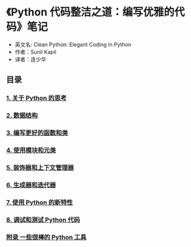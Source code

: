 # 《Python 代码整洁之道：编写优雅的代码》笔记
* 英文名: Clean Python: Elegant Coding in Python
* 作者：Sunil Kapil
* 译者：连少华

## 目录
### [1. 关于 Python 的思考](https://github.com/ai-p0lar1s/Clean-Python-Elegant-Coding-in-Python/blob/main/%E7%AC%AC%201%20%E7%AB%A0%20%E5%85%B3%E4%BA%8E%20Python%20%E7%9A%84%E6%80%9D%E8%80%83.md)
### [2. 数据结构](https://github.com/ai-p0lar1s/Clean-Python-Elegant-Coding-in-Python/blob/main/%E7%AC%AC%202%20%E7%AB%A0%20%E6%95%B0%E6%8D%AE%E7%BB%93%E6%9E%84.md)
### [3. 编写更好的函数和类](https://github.com/ai-p0lar1s/Clean-Python-Elegant-Coding-in-Python/blob/main/%E7%AC%AC%203%20%E7%AB%A0%20%E7%BC%96%E5%86%99%E6%9B%B4%E5%A5%BD%E7%9A%84%E5%87%BD%E6%95%B0%E5%92%8C%E7%B1%BB.md)
### [4. 使用模块和元类](https://github.com/ai-p0lar1s/Clean-Python-Elegant-Coding-in-Python/blob/main/%E7%AC%AC%204%20%E7%AB%A0%20%E4%BD%BF%E7%94%A8%E6%A8%A1%E5%9D%97%E5%92%8C%E5%85%83%E7%B1%BB.md)
### [5. 装饰器和上下文管理器](https://github.com/ai-p0lar1s/Clean-Python-Elegant-Coding-in-Python/blob/main/%E7%AC%AC%205%20%E7%AB%A0%20%E8%A3%85%E9%A5%B0%E5%99%A8%E5%92%8C%E4%B8%8A%E4%B8%8B%E6%96%87%E7%AE%A1%E7%90%86%E5%99%A8.md)
### [6. 生成器和迭代器](https://github.com/ai-p0lar1s/Clean-Python-Elegant-Coding-in-Python/blob/main/%E7%AC%AC%206%20%E7%AB%A0%20%E7%94%9F%E6%88%90%E5%99%A8%E4%B8%8E%E8%BF%AD%E4%BB%A3%E5%99%A8.md)
### [7. 使用 Python 的新特性](https://github.com/ai-p0lar1s/Clean-Python-Elegant-Coding-in-Python/blob/main/%E7%AC%AC%207%20%E7%AB%A0%20%E4%BD%BF%E7%94%A8%20Python%20%E7%9A%84%E6%96%B0%E7%89%B9%E6%80%A7.md)
### [8. 调试和测试 Python 代码](https://github.com/ai-p0lar1s/Clean-Python-Elegant-Coding-in-Python/blob/main/%E7%AC%AC%208%20%E7%AB%A0%20%E8%B0%83%E8%AF%95%E5%92%8C%E6%B5%8B%E8%AF%95%20Python%20%E4%BB%A3%E7%A0%81.md)
### [附录 一些很棒的 Python 工具](https://github.com/ai-p0lar1s/Clean-Python-Elegant-Coding-in-Python/blob/main/%E9%99%84%E5%BD%95%20%E4%B8%80%E4%BA%9B%E5%BE%88%E6%A3%92%E7%9A%84%20Python%20%E5%B7%A5%E5%85%B7.md)
